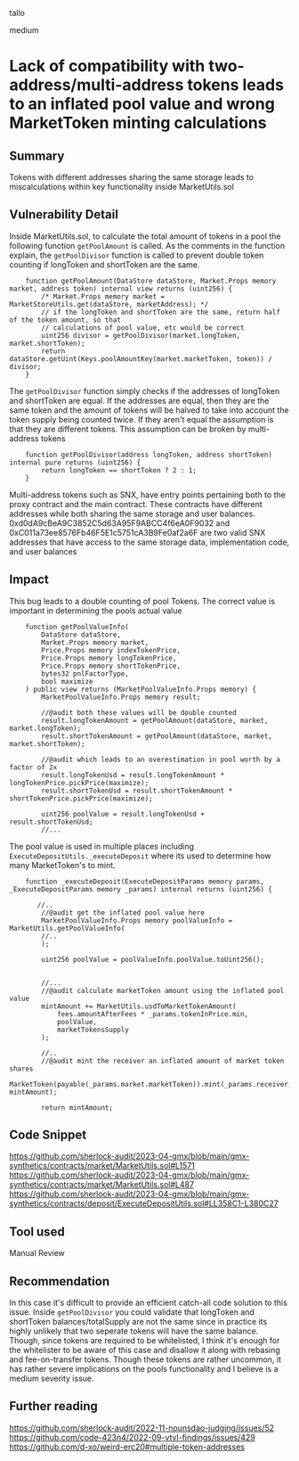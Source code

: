 tallo

medium

# Lack of compatibility with two-address/multi-address tokens leads to an inflated pool value and wrong MarketToken minting calculations

## Summary
Tokens with different addresses sharing the same storage leads to miscalculations within key functionality inside MarketUtils.sol
## Vulnerability Detail
Inside MarketUtils.sol, to calculate the total amount of tokens in a pool the following function ```getPoolAmount``` is called. As the comments in the function explain, the ```getPoolDivisor``` function is called to prevent double token counting if longToken and shortToken are the same. 
```solidity
    function getPoolAmount(DataStore dataStore, Market.Props memory market, address token) internal view returns (uint256) {
        /* Market.Props memory market = MarketStoreUtils.get(dataStore, marketAddress); */
        // if the longToken and shortToken are the same, return half of the token amount, so that
        // calculations of pool value, etc would be correct
        uint256 divisor = getPoolDivisor(market.longToken, market.shortToken);
        return dataStore.getUint(Keys.poolAmountKey(market.marketToken, token)) / divisor;
    }
```
The ```getPoolDivisor``` function simply checks if the addresses of longToken and shortToken are equal. If the addresses are equal, then they are the same token and the amount of tokens will be halved to take into account the token supply being counted twice. If they aren't equal the assumption is that they are different tokens. This assumption can be broken by multi-address tokens
```solidity
    function getPoolDivisor(address longToken, address shortToken) internal pure returns (uint256) {
        return longToken == shortToken ? 2 : 1;
    }
```
Multi-address tokens such as SNX, have entry points pertaining both to the proxy contract and the main contract. These contracts have different addresses while both sharing the same storage and user balances. 
0xd0dA9cBeA9C3852C5d63A95F9ABCC4f6eA0F9032 and 0xC011a73ee8576Fb46F5E1c5751cA3B9Fe0af2a6F are two valid SNX addresses that have access to the same storage data, implementation code, and user balances
## Impact
This bug leads to a double counting of pool Tokens. The correct value is important in determining the pools actual value
```solidity
    function getPoolValueInfo(
        DataStore dataStore,
        Market.Props memory market,
        Price.Props memory indexTokenPrice,
        Price.Props memory longTokenPrice,
        Price.Props memory shortTokenPrice,
        bytes32 pnlFactorType,
        bool maximize
    ) public view returns (MarketPoolValueInfo.Props memory) {
        MarketPoolValueInfo.Props memory result;

        //@audit both these values will be double counted
        result.longTokenAmount = getPoolAmount(dataStore, market, market.longToken);
        result.shortTokenAmount = getPoolAmount(dataStore, market, market.shortToken);
        
        //@audit which leads to an overestimation in pool worth by a factor of 2x
        result.longTokenUsd = result.longTokenAmount * longTokenPrice.pickPrice(maximize);
        result.shortTokenUsd = result.shortTokenAmount * shortTokenPrice.pickPrice(maximize);

        uint256 poolValue = result.longTokenUsd + result.shortTokenUsd;
        //...
```
The pool value is used in multiple places including ```ExecuteDepositUtils._executeDeposit``` where its used to determine how  many MarketToken's to mint. 
```solidity
    function _executeDeposit(ExecuteDepositParams memory params, _ExecuteDepositParams memory _params) internal returns (uint256) {

       //..
        //@audit get the inflated pool value here
        MarketPoolValueInfo.Props memory poolValueInfo = MarketUtils.getPoolValueInfo(
        //..
        );

        uint256 poolValue = poolValueInfo.poolValue.toUint256();


        //...
        //@audit calculate marketToken amount using the inflated pool value
        mintAmount += MarketUtils.usdToMarketTokenAmount(
            fees.amountAfterFees * _params.tokenInPrice.min,
            poolValue,
            marketTokensSupply
        );

        //..
        //@audit mint the receiver an inflated amount of market token shares
        MarketToken(payable(_params.market.marketToken)).mint(_params.receiver, mintAmount);

        return mintAmount;
```

## Code Snippet
https://github.com/sherlock-audit/2023-04-gmx/blob/main/gmx-synthetics/contracts/market/MarketUtils.sol#L1571
https://github.com/sherlock-audit/2023-04-gmx/blob/main/gmx-synthetics/contracts/market/MarketUtils.sol#L487
https://github.com/sherlock-audit/2023-04-gmx/blob/main/gmx-synthetics/contracts/deposit/ExecuteDepositUtils.sol#LL358C1-L380C27
## Tool used

Manual Review

## Recommendation
In this case it's difficult to provide an efficient catch-all code solution to this issue. Inside ```getPoolDivisor``` you could validate that longToken and shortToken balances/totalSupply are not the same since in practice its highly unlikely that two seperate tokens will have the same balance.  Though, since tokens are required to be whitelisted, I think it's enough for the whitelister to be aware of this case and disallow it along with rebasing and fee-on-transfer tokens. Though these tokens are rather uncommon, it has rather severe implications on the pools functionality and I believe is a medium severity issue.

## Further reading
https://github.com/sherlock-audit/2022-11-nounsdao-judging/issues/52
https://github.com/code-423n4/2022-09-vtvl-findings/issues/429
https://github.com/d-xo/weird-erc20#multiple-token-addresses
